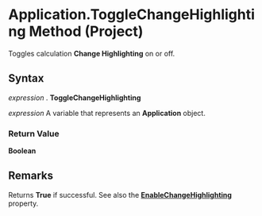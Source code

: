 
# Application.ToggleChangeHighlighting Method (Project)

Toggles calculation  **Change Highlighting** on or off.


## Syntax

 _expression_ . **ToggleChangeHighlighting**

 _expression_ A variable that represents an **Application** object.


### Return Value

 **Boolean**


## Remarks

Returns  **True** if successful. See also the **[EnableChangeHighlighting](68365e16-6746-9ee6-9462-f9b076f986c6.md)** property.

